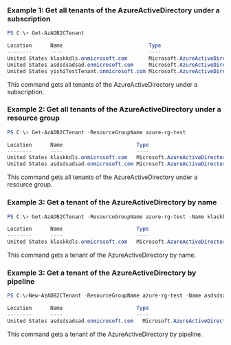 ### Example 1: Get all tenants of the AzureActiveDirectory under a subscription
```powershell
PS C:\> Get-AzADB2CTenant

Location      Name                            Type
--------      ----                            ----
United States klaskkdls.onmicrosoft.com       Microsoft.AzureActiveDirectory/b2cDirectories
United States asdsdsadsad.onmicrosoft.com     Microsoft.AzureActiveDirectory/b2cDirectories
United States yishiTestTenant.onmicrosoft.com Microsoft.AzureActiveDirectory/b2cDirectories
```

This command gets all tenants of the AzureActiveDirectory under a subscription.

### Example 2: Get all tenants of the AzureActiveDirectory under a resource group
```powershell
PS C:\> Get-AzADB2CTenant -ResourceGroupName azure-rg-test

Location      Name                        Type
--------      ----                        ----
United States klaskkdls.onmicrosoft.com   Microsoft.AzureActiveDirectory/b2cDirectories
United States asdsdsadsad.onmicrosoft.com Microsoft.AzureActiveDirectory/b2cDirectories
```

This command gets all tenants of the AzureActiveDirectory under a resource group.

### Example 3: Get a tenant of the AzureActiveDirectory by name
```powershell
PS C:\> Get-AzADB2CTenant -ResourceGroupName azure-rg-test -Name klaskkdls.onmicrosoft.com

Location      Name                        Type
--------      ----                        ----
United States klaskkdls.onmicrosoft.com   Microsoft.AzureActiveDirectory/b2cDirectories
```

This command gets a tenant of the AzureActiveDirectory by name.


### Example 3: Get a tenant of the AzureActiveDirectory by pipeline
```powershell
PS C:\>New-AzADB2CTenant -ResourceGroupName azure-rg-test -Name asdsdsadsad.onmicrosoft.com -Location 'United States' -Sku Standard -CountryCode US -DisplayName "azure.onmicrosoft.com" |  Get-AzADB2CTenant

Location      Name                        Type
--------      ----                        ----
United States asdsdsadsad.onmicrosoft.com   Microsoft.AzureActiveDirectory/b2cDirectories
```

This command gets a tenant of the AzureActiveDirectory by pipeline.
